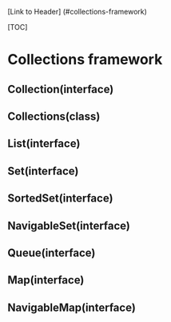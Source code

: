[Link to Header] (#collections-framework)

[TOC]

# Collections framework

## Collection(interface)
## Collections(class)
## List(interface)
## Set(interface)
## SortedSet(interface)
## NavigableSet(interface)
## Queue(interface)
## Map(interface)
## NavigableMap(interface)



